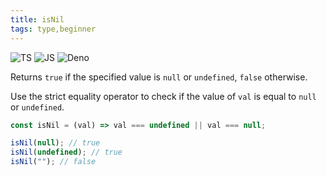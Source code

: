 ```yaml
---
title: isNil
tags: type,beginner
---
```


![TS](https://img.shields.io/badge/supports-typescript-blue.svg?style=flat-square)
![JS](https://img.shields.io/badge/supports-javascript-yellow.svg?style=flat-square)
![Deno](https://img.shields.io/badge/supports-deno-green.svg?style=flat-square)

Returns `true` if the specified value is `null` or `undefined`, `false` otherwise.

Use the strict equality operator to check if the value of `val` is equal to `null` or `undefined`.

```ts
const isNil = (val) => val === undefined || val === null;
```

```ts
isNil(null); // true
isNil(undefined); // true
isNil(""); // false
```
